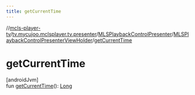 ```yaml
---
title: getCurrentTime
---
```

//[mcls-player-tv](../../../../index.html)/[tv.mycujoo.mclsplayer.tv.presenter](../../index.html)/[MLSPlaybackControlPresenter](../index.html)/[MLSPlaybackControlPresenterViewHolder](index.html)/[getCurrentTime](get-current-time.html)



# getCurrentTime



[androidJvm]\
fun [getCurrentTime](get-current-time.html)(): [Long](https://kotlinlang.org/api/latest/jvm/stdlib/kotlin/-long/index.html)




